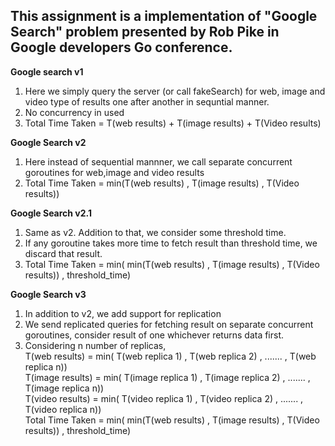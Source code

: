 <h2>This assignment is a implementation of "Google Search" problem presented by Rob Pike in Google developers Go conference.</h2>

<strong>Google search v1</strong>
1. Here we simply query the server (or call fakeSearch) for web, image and video type of results one after another in sequntial manner.
2. No concurrency in used
3. Total Time Taken = T(web results) + T(image results) + T(Video results)

<strong>Google Search v2</strong>
1. Here instead of sequential mannner, we call separate concurrent goroutines for web,image and video results
2. Total Time Taken = min(T(web results) , T(image results) , T(Video results))

<strong>Google Search v2.1</strong>
1. Same as v2. Addition to that, we consider some threshold time.
2. If any goroutine takes more time to fetch result than threshold time, we discard that result.
3. Total Time Taken = min( min(T(web results) , T(image results) , T(Video results)) , threshold_time)

<strong>Google Search v3</strong>
1. In addition to v2, we add support for replication
2. We send replicated queries for fetching result on separate concurrent goroutines, consider result of one whichever returns data first.
3. Considering n number of replicas, <br>
 T(web results) = min( T(web replica 1) , T(web replica 2) , ....... , T(web replica n)) <br>
 T(image results) = min( T(image replica 1) , T(image replica 2) , ....... , T(image replica n)) <br>
 T(video results) = min( T(video replica 1) , T(video replica 2) , ....... , T(video replica n)) <br>
 Total Time Taken = min( min(T(web results) , T(image results) , T(Video results)) , threshold_time) <br>
